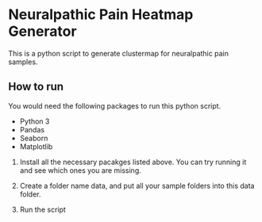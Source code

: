 # Neuralpathic Pain Heatmap Generator

This is a python script to generate clustermap for neuralpathic pain samples.

## How to run

You would need the following packages to run this python script.

- Python 3
- Pandas
- Seaborn
- Matplotlib

1. Install all the necessary pacakges listed above. You can try running it and see which ones you are missing.

2. Create a folder name data, and put all your sample folders into this data folder.

3. Run the script
